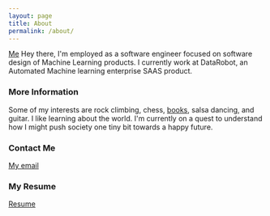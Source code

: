 ```yaml
---
layout: page
title: About
permalink: /about/
---
```


[Me](images/josh.jpg)
Hey there, I'm employed as a software engineer focused on software design of Machine Learning products. I currently work at DataRobot, an Automated Machine learning enterprise SAAS product. 

### More Information

Some of my interests are rock climbing, chess, [books](https://www.goodreads.com/user/show/13428134-josh-preuss), salsa dancing, and guitar. I like learning about the world. I'm currently on a quest to understand how I might push society one tiny bit towards a happy future.

### Contact Me

[My email](mailto:josh@enjoysailing.us)

### My Resume
[Resume](images/resume.pdf)
